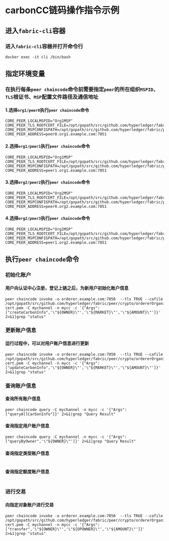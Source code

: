 # carbonCC链码操作指令示例

## 进入`fabric-cli`容器

### 进入`fabric-cli`容器并打开命令行

```shell
docker exec -it cli /bin/bash
```

## 指定环境变量

### 在执行每条`peer chaincode`命令前需要指定`peer`的所在组织`MSPID`、`TLS`根证书、`MSP`配置文件路径及通信地址

#### 1.选择`org1/peer0`执行`peer chaincode`命令

```shell
CORE_PEER_LOCALMSPID="Org1MSP"
CORE_PEER_TLS_ROOTCERT_FILE=/opt/gopath/src/github.com/hyperledger/fabric/peer/crypto/peerOrganizations/org1.example.com/peers/peer0.org1.example.com/tls/ca.crt
CORE_PEER_MSPCONFIGPATH=/opt/gopath/src/github.com/hyperledger/fabric/peer/crypto/peerOrganizations/org1.example.com/users/Admin@org1.example.com/msp
CORE_PEER_ADDRESS=peer0.org1.example.com:7051
```

#### 2.选择`org1/peer1`执行`peer chaincode`命令

```shell
CORE_PEER_LOCALMSPID="Org1MSP"
CORE_PEER_TLS_ROOTCERT_FILE=/opt/gopath/src/github.com/hyperledger/fabric/peer/crypto/peerOrganizations/org1.example.com/peers/peer0.org1.example.com/tls/ca.crt
CORE_PEER_MSPCONFIGPATH=/opt/gopath/src/github.com/hyperledger/fabric/peer/crypto/peerOrganizations/org1.example.com/users/Admin@org1.example.com/msp
CORE_PEER_ADDRESS=peer1.org1.example.com:7051
```

#### 3.选择`org2/peer2`执行`peer chaincode`命令

```shell
CORE_PEER_LOCALMSPID="Org2MSP"
CORE_PEER_TLS_ROOTCERT_FILE=/opt/gopath/src/github.com/hyperledger/fabric/peer/crypto/peerOrganizations/org2.example.com/peers/peer0.org2.example.com/tls/ca.crt
CORE_PEER_MSPCONFIGPATH=/opt/gopath/src/github.com/hyperledger/fabric/peer/crypto/peerOrganizations/org2.example.com/users/Admin@org2.example.com/msp
CORE_PEER_ADDRESS=peer0.org2.example.com:7051
```

#### 4.选择`org2/peer3`执行`peer chaincode`命令

```shell
CORE_PEER_LOCALMSPID="Org2MSP"
CORE_PEER_TLS_ROOTCERT_FILE=/opt/gopath/src/github.com/hyperledger/fabric/peer/crypto/peerOrganizations/org2.example.com/peers/peer0.org2.example.com/tls/ca.crt
CORE_PEER_MSPCONFIGPATH=/opt/gopath/src/github.com/hyperledger/fabric/peer/crypto/peerOrganizations/org2.example.com/users/Admin@org2.example.com/msp
CORE_PEER_ADDRESS=peer1.org2.example.com:7051
```

## 执行`peer chaincode`命令

### 初始化账户

#### 用户向认证中心注册，登记上链之后，为新用户初始化账户信息

```shell
peer chaincode invoke -o orderer.example.com:7050  --tls TRUE --cafile /opt/gopath/src/github.com/hyperledger/fabric/peer/crypto/ordererOrganizations/example.com/orderers/orderer.example.com/msp/tlscacerts/tlsca.example.com-cert.pem -C mychannel -n mycc -c '{"Args":["createCarbonInfo",'\"${OWNER}\"','\"${MARKET}\"','\"${AMOUNT}\"']}' 2>&1|grep "status"
```

### 更新账户信息

#### 运行过程中，可以对用户账户信息进行更新

```shell
peer chaincode invoke -o orderer.example.com:7050  --tls TRUE --cafile /opt/gopath/src/github.com/hyperledger/fabric/peer/crypto/ordererOrganizations/example.com/orderers/orderer.example.com/msp/tlscacerts/tlsca.example.com-cert.pem -C mychannel -n mycc -c '{"Args":["updateCarbonInfo",'\"${OWNER}\"','\"${MARKET}\"','\"${AMOUNT}\"']}' 2>&1|grep "status"
```

### 查询账户信息

#### 查询所有账户信息

```shell
peer chaincode query -C mychannel -n mycc -c '{"Args":["queryAllCarbonInfo"]}' 2>&1|grep "Query Result"
```

#### 查询指定用户账户信息

```shell
peer chaincode query -C mychannel -n mycc -c '{"Args":["queryByOwner",'\"${OWNER}\"']}' 2>&1|grep "Query Result"
```

#### 查询指定类型账户信息

```shell
```

#### 查询指定额度账户信息

```shell
```

### 进行交易

#### 向指定对象账户进行交易

```shell
peer chaincode invoke -o orderer.example.com:7050  --tls TRUE --cafile /opt/gopath/src/github.com/hyperledger/fabric/peer/crypto/ordererOrganizations/example.com/orderers/orderer.example.com/msp/tlscacerts/tlsca.example.com-cert.pem -C mychannel -n mycc -c '{"Args":["transfer",'\"${OWNER}\"','\"${OPOWNER}\"','\"${AMOUNT}\"']}' 2>&1|grep "status"
```
